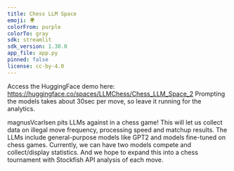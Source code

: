 ```yaml
---
title: Chess LLM Space
emoji: 🌍
colorFrom: purple
colorTo: gray
sdk: streamlit
sdk_version: 1.30.0
app_file: app.py
pinned: false
license: cc-by-4.0
---
```


Access the HuggingFace demo here: https://huggingface.co/spaces/LLMChess/Chess_LLM_Space_2
Prompting the models takes about 30sec per move, so leave it running for the analytics.

magnusVcarlsen pits LLMs against in a chess game! This will let us collect data on illegal move frequency, processing speed and matchup results. The LLMs include general-purpose models like GPT2 and models fine-tuned on chess games. Currently, we can have two models compete and collect/display statistics. And we hope to expand this into a chess tournament with Stockfish API analysis of each move. 

